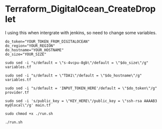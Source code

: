 # Terraform_DigitalOcean_CreateDroplet

I using this when intergrate with jenkins, so need to change some variables.

```
do_token="YOUR_TOKEN_FROM_DIGITALOCEAN"
do_region="YOUR_REGION"
do_hostname="YOUR_HOSTNAME"
do_size="YOUR_SIZE"

sudo sed -i "s/default = \"s-4vcpu-8gb\"/default = \"$do_size\"/g" variables.tf

sudo sed -i "s/default = \"TDA1\"/default = \"$do_hostname\"/g" variables.tf

sudo sed -i "s/default = 'INPUT_TOKEN_HERE'/default = \"$do_token\"/g" provider.tf

sudo sed -i 's/public_key = \"KEY_HERE\"/public_key = \"ssh-rsa AAAAB3 my@local\"/g' main.tf

sudo chmod +x ./run.sh

./run.sh
```
